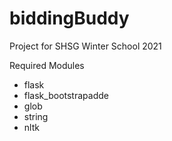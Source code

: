 # biddingBuddy
Project for SHSG Winter School 2021

Required Modules
- flask
- flask_bootstrapadde
- glob
- string
- nltk
